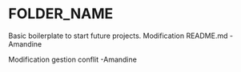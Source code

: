 # FOLDER_NAME
Basic boilerplate to start future projects.
Modification README.md - Amandine

Modification gestion conflit -Amandine
